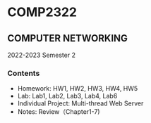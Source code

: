 # COMP2322
## COMPUTER NETWORKING
2022-2023 Semester 2
### Contents
- Homework: HW1, HW2, HW3, HW4, HW5
- Lab: Lab1, Lab2, Lab3, Lab4, Lab6
- Individual Project: Multi-thread Web Server
- Notes: Review（Chapter1-7)
